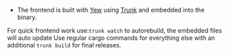 - The frontend is built with [Yew](https://yew.rs/) using [Trunk](https://trunkrs.dev/) and
  embedded into the binary.

For quick frontend work use:`trunk watch` to autorebuild, the embedded files will auto update
Use regular cargo commands for everything else with an additional `trunk build` for final releases.
